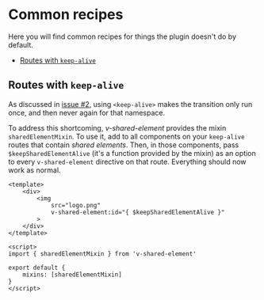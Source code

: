 # Common recipes <!-- omit in toc -->

Here you will find common recipes for things the plugin doesn't do by default.

- [Routes with `keep-alive`](#routes-with-keep-alive)

## Routes with `keep-alive`

As discussed in [issue #2](https://github.com/justintaddei/v-shared-element/issues/2), using `<keep-alive>` makes the transition only run once, and then never again for that namespace.

To address this shortcoming, *v-shared-element* provides the mixin `sharedElementMixin`. To use it, add to all components on your `keep-alive` routes that contain *shared elements*. Then, in those components, pass `$keepSharedElementAlive` (it's a function provided by the mixin) as an option to every `v-shared-element` directive on that route. Everything should now work as normal.

```vue
<template>
    <div>
        <img
            src="logo.png"
            v-shared-element:id="{ $keepSharedElementAlive }"
        >
    </div>
</template>

<script>    
import { sharedElementMixin } from 'v-shared-element'

export default {
    mixins: [sharedElementMixin]
}
</script>
```

